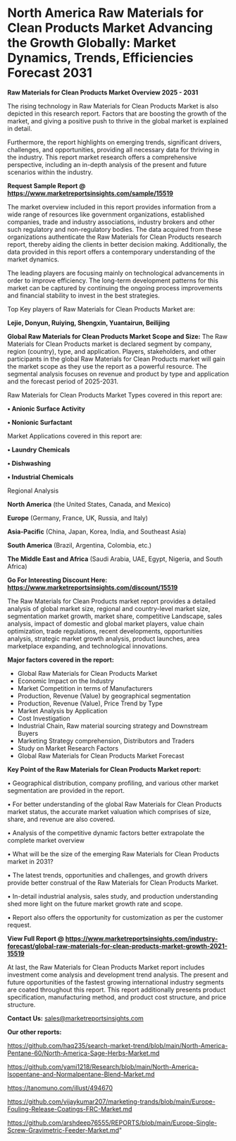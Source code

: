  # North America Raw Materials for Clean Products Market Advancing the Growth Globally: Market Dynamics, Trends, Efficiencies Forecast 2031

<Strong> Raw Materials for Clean Products Market Overview 2025 - 2031</strong>

The rising technology in Raw Materials for Clean Products Market is also depicted in this research report. Factors that are boosting the growth of the market, and giving a positive push to thrive in the global market is explained in detail.

Furthermore, the report highlights on emerging trends, significant drivers, challenges, and opportunities, providing all necessary data for thriving in the industry. This report market research offers a comprehensive perspective, including an in-depth analysis of the present and future scenarios within the industry.

<strong>Request Sample Report @ <a href=https://www.marketreportsinsights.com/sample/15519>https://www.marketreportsinsights.com/sample/15519</a></strong>

The market overview included in this report provides information from a wide range of resources like government organizations, established companies, trade and industry associations, industry brokers and other such regulatory and non-regulatory bodies. The data acquired from these organizations authenticate the Raw Materials for Clean Products research report, thereby aiding the clients in better decision making. Additionally, the data provided in this report offers a contemporary understanding of the market dynamics.

The leading players are focusing mainly on technological advancements in order to improve efficiency. The long-term development patterns for this market can be captured by continuing the ongoing process improvements and financial stability to invest in the best strategies.

Top Key players of Raw Materials for Clean Products Market are:

<strong>Lejie, Donyun, Ruiying, Shengxin, Yuantairun, Beilijing</strong>

<strong><b>Global Raw Materials for Clean Products Market Scope and Size:</b></strong>
The Raw Materials for Clean Products market is declared segment by company, region (country), type, and application. Players, stakeholders, and other participants in the global Raw Materials for Clean Products market will gain the market scope as they use the report as a powerful resource. The segmental analysis focuses on revenue and product by type and application and the forecast period of 2025-2031.

Raw Materials for Clean Products Market Types covered in this report are:

<strong>• Anionic Surface Activity

• Nonionic Surfactant</strong>

Market Applications covered in this report are:

<strong>• Laundry Chemicals

• Dishwashing

• Industrial Chemicals</strong> 

Regional Analysis

<strong>North America</strong> (the United States, Canada, and Mexico)

<strong>Europe</strong> (Germany, France, UK, Russia, and Italy)

<strong>Asia-Pacific</strong> (China, Japan, Korea, India, and Southeast Asia)

<strong>South America</strong> (Brazil, Argentina, Colombia, etc.)

<strong>The Middle East and Africa</strong> (Saudi Arabia, UAE, Egypt, Nigeria, and South Africa)

<strong>Go For Interesting Discount Here: <a href=https://www.marketreportsinsights.com/discount/15519>https://www.marketreportsinsights.com/discount/15519</a></strong>

The Raw Materials for Clean Products market report provides a detailed analysis of global market size, regional and country-level market size, segmentation market growth, market share, competitive Landscape, sales analysis, impact of domestic and global market players, value chain optimization, trade regulations, recent developments, opportunities analysis, strategic market growth analysis, product launches, area marketplace expanding, and technological innovations.

<strong><b>Major factors covered in the report:</b></strong>
<ul>
  <li>Global Raw Materials for Clean Products Market </li>
  <li>Economic Impact on the Industry</li>
  <li>Market Competition in terms of Manufacturers</li>
  <li>Production, Revenue (Value) by geographical segmentation</li>
  <li>Production, Revenue (Value), Price Trend by Type</li>
  <li>Market Analysis by Application</li>
  <li>Cost Investigation</li>
  <li>Industrial Chain, Raw material sourcing strategy and Downstream Buyers</li>
  <li>Marketing Strategy comprehension, Distributors and Traders</li>
  <li>Study on Market Research Factors</li>
  <li>Global Raw Materials for Clean Products Market Forecast</li>
</ul>

<strong><b>Key Point of the Raw Materials for Clean Products Market report:</b></strong>

• Geographical distribution, company profiling, and various other market segmentation are provided in the report.

• For better understanding of the global Raw Materials for Clean Products market status, the accurate market valuation which comprises of size, share, and revenue are also covered.

• Analysis of the competitive dynamic factors better extrapolate the complete market overview

• What will be the size of the emerging Raw Materials for Clean Products market in 2031?

• The latest trends, opportunities and challenges, and growth drivers provide better construal of the Raw Materials for Clean Products Market.

• In-detail industrial analysis, sales study, and production understanding shed more light on the future market growth rate and scope.

• Report also offers the opportunity for customization as per the customer request.

<strong><b>View Full Report @ <a href=https://www.marketreportsinsights.com/industry-forecast/global-raw-materials-for-clean-products-market-growth-2021-15519>https://www.marketreportsinsights.com/industry-forecast/global-raw-materials-for-clean-products-market-growth-2021-15519</a></b></strong>


At last, the Raw Materials for Clean Products Market report includes investment come analysis and development trend analysis. The present and future opportunities of the fastest growing international industry segments are coated throughout this report. This report additionally presents product specification, manufacturing method, and product cost structure, and price structure.

<strong>Contact Us:</strong>
sales@marketreportsinsights.com

<strong>Our other reports:</strong>

<a href=https://github.com/haq235/search-market-trend/blob/main/North-America-Pentane-60/North-America-Sage-Herbs-Market.md>https://github.com/haq235/search-market-trend/blob/main/North-America-Pentane-60/North-America-Sage-Herbs-Market.md</a>

<a href=https://github.com/yami1218/Research/blob/main/North-America-Isopentane-and-Normalpentane-Blend-Market.md>https://github.com/yami1218/Research/blob/main/North-America-Isopentane-and-Normalpentane-Blend-Market.md</a>

<a href=https://tanomuno.com/illust/494670>https://tanomuno.com/illust/494670</a>

<a href=https://github.com/vijaykumar207/marketing-trands/blob/main/Europe-Fouling-Release-Coatings-FRC-Market.md>https://github.com/vijaykumar207/marketing-trands/blob/main/Europe-Fouling-Release-Coatings-FRC-Market.md</a>

<a href=https://github.com/arshdeep76555/REPORTS/blob/main/Europe-Single-Screw-Gravimetric-Feeder-Market.md>https://github.com/arshdeep76555/REPORTS/blob/main/Europe-Single-Screw-Gravimetric-Feeder-Market.md</a>"
